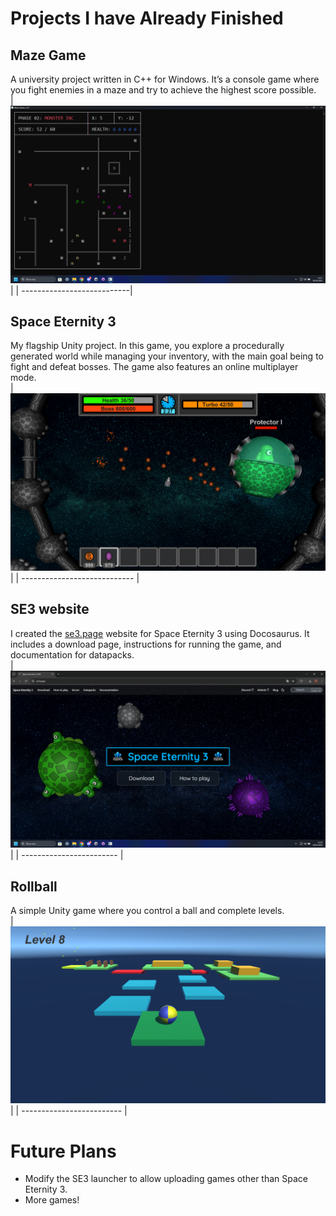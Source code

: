 # Projects I have Already Finished

## Maze Game
A university project written in C++ for Windows. It’s a console game where you fight enemies in a maze and try to achieve the highest score possible.  
| ![Maze Game](mazegame.png) |
| ---------------------------|

## Space Eternity 3
My flagship Unity project. In this game, you explore a procedurally generated world while managing your inventory, with the main goal being to fight and defeat bosses. The game also features an online multiplayer mode.  
| ![Space Eternity 3](se3.png) |
| ---------------------------- |

## SE3 website
I created the [se3.page](https://se3.page/) website for Space Eternity 3 using Docosaurus. It includes a download page, instructions for running the game, and documentation for datapacks.  
| ![se3.page](se3page.png) |
| ------------------------ |

## Rollball
A simple Unity game where you control a ball and complete levels.  
| ![Rollball](rollball.png) |
| ------------------------- |

# Future Plans
- Modify the SE3 launcher to allow uploading games other than Space Eternity 3.
- More games!
